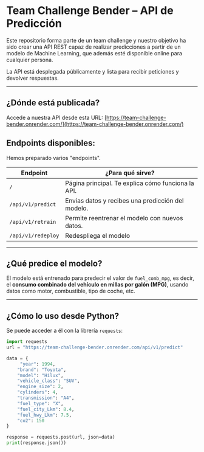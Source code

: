 # Team Challenge Bender – API de Predicción

Este repositorio forma parte de un team challenge y nuestro objetivo ha sido crear una API REST capaz de realizar predicciones a partir de un modelo de Machine Learning, que además esté disponible online para cualquier persona.

La API está desplegada públicamente y lista para recibir peticiones y devolver respuestas. 

---

## ¿Dónde está publicada?

Accede a nuestra API desde esta URL:  [https://team-challenge-bender.onrender.com/](https://team-challenge-bender.onrender.com/)



## Endpoints disponibles:

Hemos preparado varios "endpoints".  

| Endpoint        | ¿Para qué sirve?                                                                                              |
|-----------------|---------------------------------------------------------------------------------------------------------------|
| `/`             | Página principal. Te explica cómo funciona la API.          |
|`/api/v1/predict`     | Envías datos y recibes una predicción del modelo.                                                             |
|`/api/v1/retrain`      | Permite reentrenar el modelo con nuevos datos.  |
| `/api/v1/redeploy`      | Redespliega el modelo|

---

## ¿Qué predice el modelo?
El modelo está entrenado para predecir el valor de `fuel_comb_mpg`, es decir, el **consumo combinado del vehículo en millas por galón (MPG)**, usando datos como motor, combustible, tipo de coche, etc.

---

## ¿Cómo lo uso desde Python?

Se puede acceder a él con la librería `requests`:

```python
import requests
url = "https://team-challenge-bender.onrender.com/api/v1/predict"

data = {
     "year": 1994,
    "brand": "Toyota",
    "model": "Hilux",
    "vehicle_class": "SUV",
    "engine_size": 2,
    "cylinders": 4,
    "transmission": "A4",
    "fuel_type": "X",
    "fuel_city_Lkm": 8.4,
    "fuel_hwy_Lkm": 7.5,
    "co2": 150
}

response = requests.post(url, json=data)
print(response.json())

